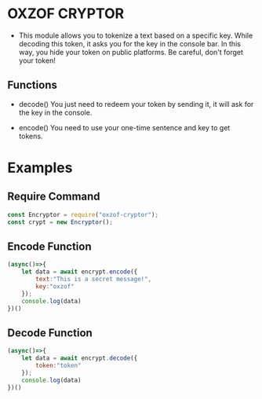 # OXZOF CRYPTOR
- This module allows you to tokenize a text based on a specific key. While decoding this token, it asks you for the key in the console bar. In this way, you hide your token on public platforms. Be careful, don't forget your token!

## Functions
-  decode()
You just need to redeem your token by sending it, it will ask for the key in the console.

- encode()
You need to use your one-time sentence and key to get tokens.

# Examples

## Require Command
```javascript
const Encryptor = require("oxzof-cryptor");
const crypt = new Encryptor();
```

## Encode Function
```javascript
(async()=>{
    let data = await encrypt.encode({
        text:"This is a secret message!",
        key:"oxzof"
    });
    console.log(data)
})()
```


## Decode Function
```javascript
(async()=>{
    let data = await encrypt.decode({
        token:"token"
    });
    console.log(data)
})()
```

